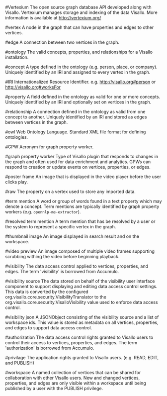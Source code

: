 #Vertexium
The open source graph database API developed along with Visallo. Vertexium manages storage and
indexing of the data Visallo. More information is available at <a target="_new" href="http://vertexium.org/">http://vertexium.org/</a>

#vertex
A node in the graph that can have properties and edges to other vertices.

#edge
A connection between two vertices in the graph.

#ontology
The valid concepts, properties, and relationships for a Visallo installation.

#concept
A type defined in the ontology (e.g. person, place, or company). Uniquely identified by an IRI and
assigned to every vertex in the graph.

#IRI
Internationalized Resource Identifier. e.g. http://visallo.org#person or http://visallo.org#worksFor

#property
A field defined in the ontology as valid for one or more concepts. Uniquely identified by an IRI
and optionally set on vertices in the graph.

#relationship
A connection defined in the ontology as valid from one concept to another. Uniquely identified by
an IRI and stored as edges between vertices in the graph.

#owl
Web Ontology Language. Standard XML file format for defining ontologies.

#GPW
Acronym for graph property worker.

#graph property worker
Type of Visallo plugin that responds to changes in the graph and often used for data enrichment and
analytics. GPWs can respond to creation or update events on vertices, properties, or edges.

#poster frame
An image that is displayed in the video player before the user clicks play.

#raw
The property on a vertex used to store any imported data.

#term mention
A word or group of words found in a text property which may denote a concept. Term mentions are
typically identified by graph property workers (e.g. `opennlp-me-extractor`).

#resolved term mention
A term mention that has be resolved by a user or the system to represent a specific vertex
in the graph.

#thumbnail image
An image displayed in search result and on the workspace.

#video preview
An image composed of multiple video frames supporting scrubbing withing the video before beginning playback.

#visibility
The data access control applied to vertices, properties, and edges. The term 'visibility' is borrowed from Accumulo.

#visibility source
The data stored on behalf of the visibility user interface component to support displaying and editing
data access control settings. This data is converted by the configured
org.visallo.core.security.VisibilityTranslator to the org.visallo.core.security.VisalloVisibility
value used to enforce data access control.

#visibility json
A JSONObject consisting of the visibility source and a list of workspace ids. This value is stored
as metadata on all vertices, properties, and edges to support data access control.

#authorization
The data access control rights granted to Visallo users to control their access to vertices,
properties, and edges. The term 'authorization' is borrowed from Accumulo.

#privilage
The application rights granted to Visallo users. (e.g. READ, EDIT, and PUBLISH)

#workspace
A named collection of vertices that can be shared for collaboration with
other Visallo users. New and changed vertices, properties, and edges
are only visible within a workspace until being published by a user with
the PUBLISH privilege.
